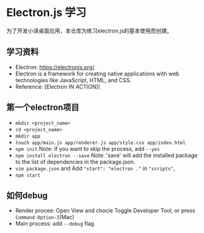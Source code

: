 # Electron.js 学习

为了开发小译桌面应用，本仓库为练习electron.js的基本使用而创建。



## 学习资料

- Electron: https://electronjs.org/
- Electron is a framework for creating native applications with web technologies like JavaScript, HTML, and CSS.
- Reference: [Electron IN ACTION](



## 第一个electron项目

- `mkdir <project_name>`
- `cd <project_name>`
- `mkdir app`
- `touch app/main.js app/renderer.js app/style.css app/index.html`
- `npm init` Note: If you want to skip the process, add `--yes`
- `npm install electron --save` Note: 'save' will add the installed package to the list of dependencies in the package.json.
- `vim package.json` and Add `"start": "electron ."` in `"scripts"`,
- `npm start`



## 如何debug

- Render procee: Open View and chocie Toggle Developer Tool, or press `Command-Option-I`(Mac)
- Main process: add `--debug` flag